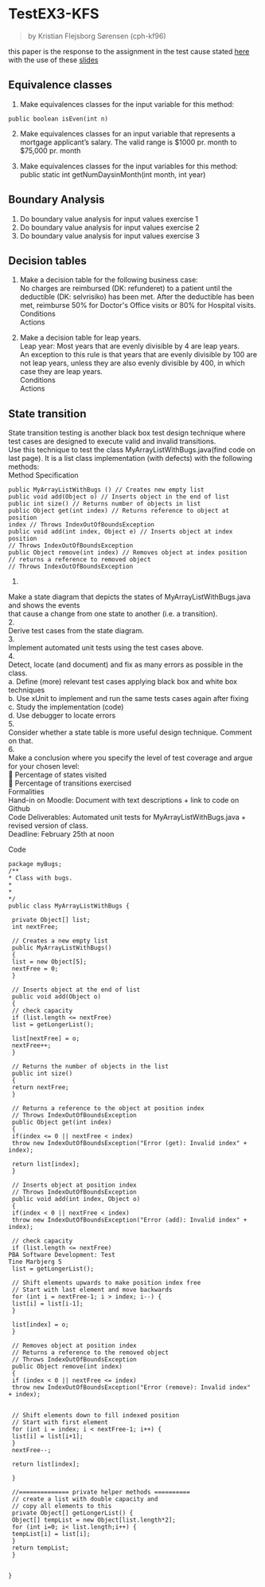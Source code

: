 # TestEX3-KFS
> by Kristian Flejsborg Sørensen (cph-kf96)

this paper is the response to the assignment in the test cause stated [here](https://github.com/datsoftlyngby/soft2018spring-test-teaching-material/blob/master/exercises/Test%20Case%20Exercises.pdf) with the use of these [slides](https://github.com/datsoftlyngby/soft2018spring-test-teaching-material/blob/master/slides/Test%20Design%20Techniques.pdf)

## Equivalence classes
1. Make equivalences classes for the input variable for this method:
```
public boolean isEven(int n)
```
2. Make equivalences classes for an input variable that represents a mortgage applicant’s salary. The valid
range is $1000 pr. month to $75,000 pr. month

3. Make equivalences classes for the input variables for this method:
public static int getNumDaysinMonth(int month, int year)

## Boundary Analysis
1. Do boundary value analysis for input values exercise 1
2. Do boundary value analysis for input values exercise 2
3. Do boundary value analysis for input values exercise 3
## Decision tables
1. Make a decision table for the following business case:   
No charges are reimbursed (DK: refunderet) to a patient until the deductible (DK: selvrisiko) has been
met. After the deductible has been met, reimburse 50% for Doctor's Office visits or 80% for Hospital
visits.   
Conditions   
Actions   

2. Make a decision table for leap years.   
Leap year: Most years that are evenly divisible by 4 are leap years.   
An exception to this rule is that years that are evenly divisible by 100 are not leap years, unless they are also
evenly divisible by 400, in which case they are leap years.   
Conditions   
Actions   
## State transition
State transition testing is another black box test design technique where test cases are designed to execute
valid and invalid transitions.   
Use this technique to test the class MyArrayListWithBugs.java(find code on last page). It is a list
class implementation (with defects) with the following methods:   
Method Specification   
```
public MyArrayListWithBugs () // Creates new empty list   
public void add(Object o) // Inserts object in the end of list   
public int size() // Returns number of objects in list   
public Object get(int index) // Returns reference to object at position   
index // Throws IndexOutOfBoundsException   
public void add(int index, Object e) // Inserts object at index position   
// Throws IndexOutOfBoundsException   
public Object remove(int index) // Removes object at index position   
// returns a reference to removed object   
// Throws IndexOutOfBoundsException   
```
1.   
Make a state diagram that depicts the states of MyArrayListWithBugs.java and shows the events   
that cause a change from one state to another (i.e. a transition).   
2.   
Derive test cases from the state diagram.   
3.   
Implement automated unit tests using the test cases above.   
4.   
Detect, locate (and document) and fix as many errors as possible in the class.   
a. Define (more) relevant test cases applying black box and white box techniques   
b. Use xUnit to implement and run the same tests cases again after fixing   
c. Study the implementation (code)   
d. Use debugger to locate errors   
5.   
Consider whether a state table is more useful design technique. Comment on that.   
6.   
Make a conclusion where you specify the level of test coverage and argue for your chosen level:   
 Percentage of states visited   
 Percentage of transitions exercised   
Formalities   
Hand-in on Moodle: Document with text descriptions + link to code on Github   
Code Deliverables: Automated unit tests for MyArrayListWithBugs.java + revised version of class.   
Deadline: February 25th at noon   

Code
```
package myBugs;
/**
* Class with bugs.
*
*
*/
public class MyArrayListWithBugs {

 private Object[] list;
 int nextFree;

 // Creates a new empty list
 public MyArrayListWithBugs()
 {
 list = new Object[5];
 nextFree = 0;
 }

 // Inserts object at the end of list
 public void add(Object o)
 {
 // check capacity
 if (list.length <= nextFree)
 list = getLongerList();

 list[nextFree] = o;
 nextFree++;
 }

 // Returns the number of objects in the list
 public int size()
 {
 return nextFree;
 }

 // Returns a reference to the object at position index
 // Throws IndexOutOfBoundsException
 public Object get(int index)
 {
 if(index <= 0 || nextFree < index)
 throw new IndexOutOfBoundsException("Error (get): Invalid index" +
index);

 return list[index];
 }

 // Inserts object at position index
 // Throws IndexOutOfBoundsException
 public void add(int index, Object o)
 {
 if(index < 0 || nextFree < index)
 throw new IndexOutOfBoundsException("Error (add): Invalid index" +
index);

 // check capacity
 if (list.length <= nextFree)
PBA Software Development: Test
Tine Marbjerg 5
 list = getLongerList();

 // Shift elements upwards to make position index free
 // Start with last element and move backwards
 for (int i = nextFree-1; i > index; i--) {
 list[i] = list[i-1];
 }

 list[index] = o;
 }

 // Removes object at position index
 // Returns a reference to the removed object
 // Throws IndexOutOfBoundsException
 public Object remove(int index)
 {
 if (index < 0 || nextFree <= index)
 throw new IndexOutOfBoundsException("Error (remove): Invalid index"
+ index);


 // Shift elements down to fill indexed position
 // Start with first element
 for (int i = index; i < nextFree-1; i++) {
 list[i] = list[i+1];
 }
 nextFree--;

 return list[index];

 }

 //============== private helper methods ==========
 // create a list with double capacity and
 // copy all elements to this
 private Object[] getLongerList() {
 Object[] tempList = new Object[list.length*2];
 for (int i=0; i< list.length;i++) {
 tempList[i] = list[i];
 }
 return tempList;
 }


}
```
